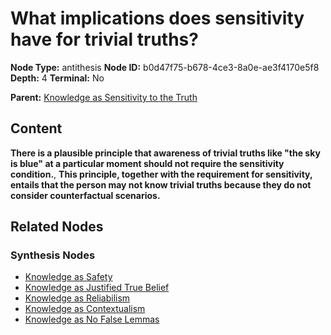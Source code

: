 # What implications does sensitivity have for trivial truths?

**Node Type:** antithesis
**Node ID:** b0d47f75-b678-4ce3-8a0e-ae3f4170e5f8
**Depth:** 4
**Terminal:** No

**Parent:** [Knowledge as Sensitivity to the Truth](knowledge-as-sensitivity-to-the-truth-synthesis-98cecc4d-4029-4093-86a4-1fc15b559ba0.md)

## Content

**There is a plausible principle that awareness of trivial truths like "the sky is blue" at a particular moment should not require the sensitivity condition.**, **This principle, together with the requirement for sensitivity, entails that the person may not know trivial truths because they do not consider counterfactual scenarios.**

## Related Nodes

### Synthesis Nodes

- [Knowledge as Safety](knowledge-as-safety-synthesis-3e16184d-f10b-4950-8299-bccb8212292e.md)
- [Knowledge as Justified True Belief](knowledge-as-justified-true-belief-synthesis-b1975a74-c0e4-4565-b4c5-5ac2851e5382.md)
- [Knowledge as Reliabilism](knowledge-as-reliabilism-synthesis-6c2994e2-15c1-4a23-85a6-342886f8d166.md)
- [Knowledge as Contextualism](knowledge-as-contextualism-synthesis-2ec4df36-954f-4fd2-acd3-ecba92bf482f.md)
- [Knowledge as No False Lemmas](knowledge-as-no-false-lemmas-synthesis-955c36c6-65a5-4b9a-889d-96b7757ba32b.md)
